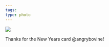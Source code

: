 ```yaml
---
tags: 
type: photo
---
```

<img src="http://25.media.tumblr.com/5d02a3639990faea6b9e277a9e501c73/tumblr_mzkboeG1Zp1rdkc0do1_1280.jpg" />

Thanks for the New Years card @angrybovine! 

